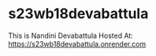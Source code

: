 # s23wb18devabattula
This is Nandini Devabattula
Hosted At: https://s23wb18devabattula.onrender.com
